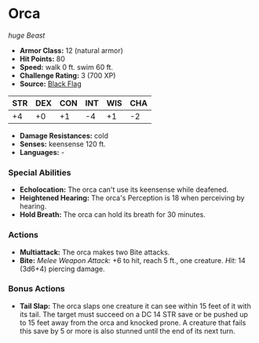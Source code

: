 # Orca

*huge* *Beast*

- **Armor Class:** 12 (natural armor)
- **Hit Points:** 80 
- **Speed:** walk 0 ft. swim 60 ft.
- **Challenge Rating:** 3 (700 XP)
- **Source:** [Black Flag](https://koboldpress.com/kpstore/product/tovrpg-pg-mv/)

| STR | DEX | CON | INT | WIS | CHA |
| --- | --- | --- | --- | --- | --- |
| +4 | +0 | +1 | -4 | +1 | -2 |

- **Damage Resistances:** cold
- **Senses:** keensense 120 ft.
- **Languages:** -

### Special Abilities

- **Echolocation:** The orca can't use its keensense while deafened.
- **Heightened Hearing:** The orca's Perception is 18 when perceiving by hearing.
- **Hold Breath:** The orca can hold its breath for 30 minutes.

### Actions

- **Multiattack:** The orca makes two Bite attacks.
- **Bite:** _Melee Weapon Attack:_ +6 to hit, reach 5 ft., one creature. _Hit:_ 14 (3d6+4) piercing damage.

### Bonus Actions

- **Tail Slap:** The orca slaps one creature it can see within 15 feet of it with its tail. The target must succeed on a DC 14 STR save or be pushed up to 15 feet away from the orca and knocked prone. A creature that fails this save by 5 or more is also stunned until the end of its next turn.
